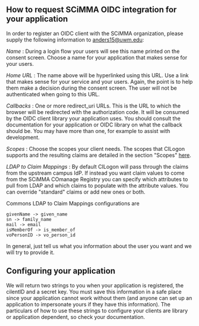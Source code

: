 ## How to request SCiMMA OIDC integration for your application 
In order to register an OIDC client with the SCiMMA organization, please supply the following information to anders15@uwm.edu:

*Name* : During a login flow your users will see this name printed on the
consent screen. Choose a name for your application that makes sense 
for your users.

*Home URL* : The name above will be hyperlinked using this URL. Use a link
that makes sense for your service and your users. Again, the point is to
help them make a decision during the consent screen. The user will not 
be authenticated when going to this URL.

*Callbacks* : One or more redirect_uri URLs. This is the URL to which the 
browser will be redirected with the authorization code. It will be consumed 
by the OIDC client library your application uses. You should consult the 
documentation for your application or OIDC library on what the callback 
should be. You may have more than one, for example to assist with development.

*Scopes* : Choose the scopes your client needs. The scopes that CILogon
supports and the resulting claims are detailed in the section "Scopes"
[here](https://www.cilogon.org/oidc).

*LDAP to Claim Mappings* :  By default CILogon will pass through the claims
from the upstream campus IdP. If instead you want claim values to come
from the SCiMMA COmanage Registry you can specify which attributes to 
pull from LDAP and which claims to populate with the attribute values. 
You can override "standard" claims or add new ones or both. 

Commons LDAP to Claim Mappings configurations are
```
givenName -> given_name
sn -> family_name
mail -> email
isMemberOf -> is_member_of
voPersonID -> vo_person_id
```
In general, just tell us what you information about the user you want and we will try to provide it.

## Configuring your application
We will return two strings to you when your application is registered, the cilentID and a secret key. You must save this information in a safe place since your application cannot work without them (and anyone can set up an application to impersonate yours if they have this information). The particulars of how to use these strings to configure your clients are library or application dependent, so check your documentation.
